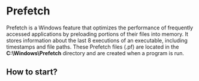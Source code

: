 # Prefetch

Prefetch is a Windows feature that optimizes the performance of frequently accessed applications by preloading portions of their files into memory. It stores information about the last 8 executions of an executable, including timestamps and file paths. These Prefetch files (.pf) are located in the **C:\Windows\Prefetch** directory and are created when a program is run.

## How to start?

